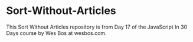 # Sort-Without-Articles
This Sort Without Articles repository is from Day 17 of the JavaScript In 30 Days course by Wes Bos at wesbos.com.
